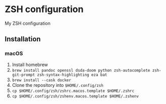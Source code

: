 # ZSH configuration

My ZSH configuration

## Installation

### macOS

1. Install homebrew
2. `brew install pandoc openssl dsda-doom python zsh-autocomplete zsh-git-prompt zsh-syntax-highlighting eza bat`
3. `brew install --cask docker`
4. Clone the repository into `$HOME/.config/zsh`
5. `cp $HOME/.config/zsh/zshrc.macos.template $HOME/.zshrc`
6. `cp $HOME/.config/zsh/zshenv.macos.template $HOME/.zshenv`

